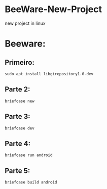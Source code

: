 # BeeWare-New-Project
new project in linux

# Beeware:



## Primeiro:
 
    sudo apt install libgirepository1.0-dev


## Parte 2:

    briefcase new
    
## Parte 3:

    briefcase dev
    
## Parte 4:

    briefcase run android
    
    
## Parte 5:

    briefcase build android

